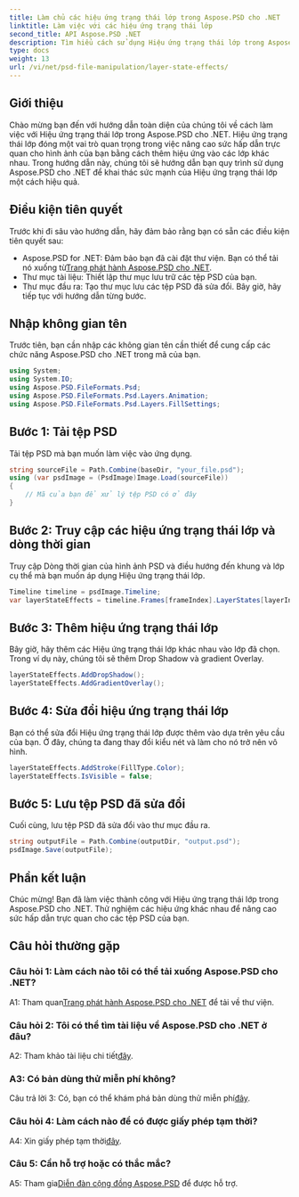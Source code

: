 ```yaml
---
title: Làm chủ các hiệu ứng trạng thái lớp trong Aspose.PSD cho .NET
linktitle: Làm việc với các hiệu ứng trạng thái lớp
second_title: API Aspose.PSD .NET
description: Tìm hiểu cách sử dụng Hiệu ứng trạng thái lớp trong Aspose.PSD cho .NET. Nâng cao các tệp PSD của bạn với Drop Shadow, Lớp phủ chuyển màu, v.v. Hướng dẫn hướng dẫn dễ dàng.
type: docs
weight: 13
url: /vi/net/psd-file-manipulation/layer-state-effects/
---
```

## Giới thiệu
Chào mừng bạn đến với hướng dẫn toàn diện của chúng tôi về cách làm việc với Hiệu ứng trạng thái lớp trong Aspose.PSD cho .NET. Hiệu ứng trạng thái lớp đóng một vai trò quan trọng trong việc nâng cao sức hấp dẫn trực quan cho hình ảnh của bạn bằng cách thêm hiệu ứng vào các lớp khác nhau. Trong hướng dẫn này, chúng tôi sẽ hướng dẫn bạn quy trình sử dụng Aspose.PSD cho .NET để khai thác sức mạnh của Hiệu ứng trạng thái lớp một cách hiệu quả.
## Điều kiện tiên quyết
Trước khi đi sâu vào hướng dẫn, hãy đảm bảo rằng bạn có sẵn các điều kiện tiên quyết sau:
-  Aspose.PSD for .NET: Đảm bảo bạn đã cài đặt thư viện. Bạn có thể tải nó xuống từ[Trang phát hành Aspose.PSD cho .NET](https://releases.aspose.com/psd/net/).
- Thư mục tài liệu: Thiết lập thư mục lưu trữ các tệp PSD của bạn.
- Thư mục đầu ra: Tạo thư mục lưu các tệp PSD đã sửa đổi.
Bây giờ, hãy tiếp tục với hướng dẫn từng bước.
## Nhập không gian tên
Trước tiên, bạn cần nhập các không gian tên cần thiết để cung cấp các chức năng Aspose.PSD cho .NET trong mã của bạn.
```csharp
using System;
using System.IO;
using Aspose.PSD.FileFormats.Psd;
using Aspose.PSD.FileFormats.Psd.Layers.Animation;
using Aspose.PSD.FileFormats.Psd.Layers.FillSettings;
```
## Bước 1: Tải tệp PSD
Tải tệp PSD mà bạn muốn làm việc vào ứng dụng.
```csharp
string sourceFile = Path.Combine(baseDir, "your_file.psd");
using (var psdImage = (PsdImage)Image.Load(sourceFile))
{
    // Mã của bạn để xử lý tệp PSD có ở đây
}
```
## Bước 2: Truy cập các hiệu ứng trạng thái lớp và dòng thời gian
Truy cập Dòng thời gian của hình ảnh PSD và điều hướng đến khung và lớp cụ thể mà bạn muốn áp dụng Hiệu ứng trạng thái lớp.
```csharp
Timeline timeline = psdImage.Timeline;
var layerStateEffects = timeline.Frames[frameIndex].LayerStates[layerIndex].StateEffects;
```
## Bước 3: Thêm hiệu ứng trạng thái lớp
Bây giờ, hãy thêm các Hiệu ứng trạng thái lớp khác nhau vào lớp đã chọn. Trong ví dụ này, chúng tôi sẽ thêm Drop Shadow và gradient Overlay.
```csharp
layerStateEffects.AddDropShadow();
layerStateEffects.AddGradientOverlay();
```
## Bước 4: Sửa đổi hiệu ứng trạng thái lớp
Bạn có thể sửa đổi Hiệu ứng trạng thái lớp được thêm vào dựa trên yêu cầu của bạn. Ở đây, chúng ta đang thay đổi kiểu nét và làm cho nó trở nên vô hình.
```csharp
layerStateEffects.AddStroke(FillType.Color);
layerStateEffects.IsVisible = false;
```
## Bước 5: Lưu tệp PSD đã sửa đổi
Cuối cùng, lưu tệp PSD đã sửa đổi vào thư mục đầu ra.
```csharp
string outputFile = Path.Combine(outputDir, "output.psd");
psdImage.Save(outputFile);
```
## Phần kết luận

Chúc mừng! Bạn đã làm việc thành công với Hiệu ứng trạng thái lớp trong Aspose.PSD cho .NET. Thử nghiệm các hiệu ứng khác nhau để nâng cao sức hấp dẫn trực quan cho các tệp PSD của bạn.

## Câu hỏi thường gặp

### Câu hỏi 1: Làm cách nào tôi có thể tải xuống Aspose.PSD cho .NET?

 A1: Tham quan[Trang phát hành Aspose.PSD cho .NET](https://releases.aspose.com/psd/net/) để tải về thư viện.

### Câu hỏi 2: Tôi có thể tìm tài liệu về Aspose.PSD cho .NET ở đâu?

 A2: Tham khảo tài liệu chi tiết[đây](https://reference.aspose.com/psd/net/).

### A3: Có bản dùng thử miễn phí không?

 Câu trả lời 3: Có, bạn có thể khám phá bản dùng thử miễn phí[đây](https://releases.aspose.com/).

### Câu hỏi 4: Làm cách nào để có được giấy phép tạm thời?

 A4: Xin giấy phép tạm thời[đây](https://purchase.aspose.com/temporary-license/).

### Câu 5: Cần hỗ trợ hoặc có thắc mắc?

 A5: Tham gia[Diễn đàn cộng đồng Aspose.PSD](https://forum.aspose.com/c/psd/34) để được hỗ trợ.